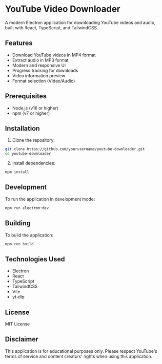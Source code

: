 # YouTube Video Downloader

A modern Electron application for downloading YouTube videos and audio, built with React, TypeScript, and TailwindCSS.

## Features

- Download YouTube videos in MP4 format
- Extract audio in MP3 format
- Modern and responsive UI
- Progress tracking for downloads
- Video information preview
- Format selection (Video/Audio)

## Prerequisites

- Node.js (v16 or higher)
- npm (v7 or higher)

## Installation

1. Clone the repository:
```bash
git clone https://github.com/yourusername/youtube-downloader.git
cd youtube-downloader
```

2. Install dependencies:
```bash
npm install
```

## Development

To run the application in development mode:

```bash
npm run electron:dev
```

## Building

To build the application:

```bash
npm run build
```

## Technologies Used

- Electron
- React
- TypeScript
- TailwindCSS
- Vite
- yt-dlp

## License

MIT License

## Disclaimer

This application is for educational purposes only. Please respect YouTube's terms of service and content creators' rights when using this application.
